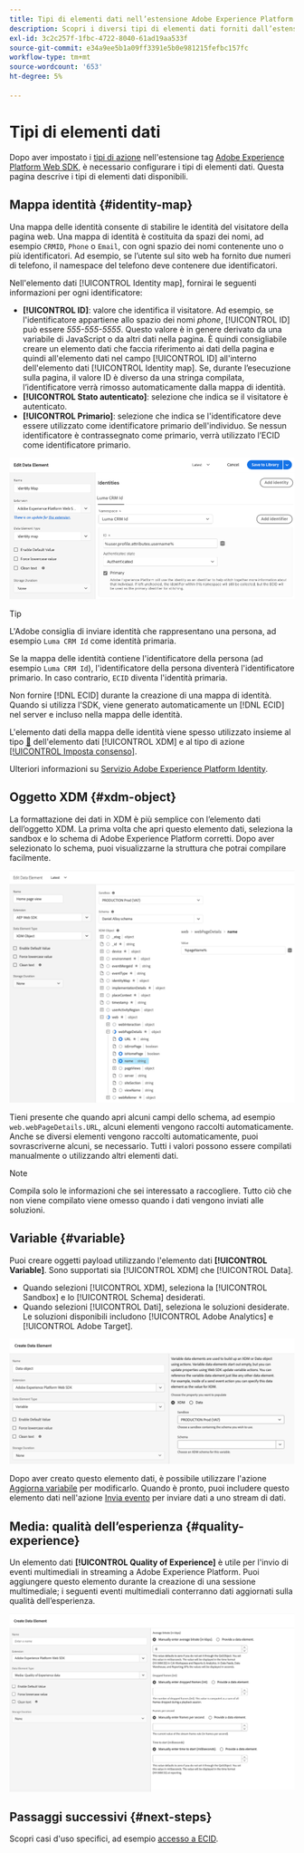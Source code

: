 ```yaml
---
title: Tipi di elementi dati nell’estensione Adobe Experience Platform Web SDK
description: Scopri i diversi tipi di elementi dati forniti dall’estensione tag Adobe Experience Platform Web SDK.
exl-id: 3c2c257f-1fbc-4722-8040-61ad19aa533f
source-git-commit: e34a9ee5b1a09ff3391e5b0e981215fefbc157fc
workflow-type: tm+mt
source-wordcount: '653'
ht-degree: 5%

---
```



# Tipi di elementi dati

Dopo aver impostato i [tipi di azione](action-types.md) nell&#39;estensione tag [Adobe Experience Platform Web SDK](web-sdk-extension-configuration.md), è necessario configurare i tipi di elementi dati. Questa pagina descrive i tipi di elementi dati disponibili.

## Mappa identità {#identity-map}

Una mappa delle identità consente di stabilire le identità del visitatore della pagina web. Una mappa di identità è costituita da spazi dei nomi, ad esempio `CRMID`, `Phone` o `Email`, con ogni spazio dei nomi contenente uno o più identificatori. Ad esempio, se l’utente sul sito web ha fornito due numeri di telefono, il namespace del telefono deve contenere due identificatori.

Nell&#39;elemento dati [!UICONTROL Identity map], fornirai le seguenti informazioni per ogni identificatore:

* **[!UICONTROL ID]**: valore che identifica il visitatore. Ad esempio, se l&#39;identificatore appartiene allo spazio dei nomi _phone_, [!UICONTROL ID] può essere _555-555-5555_. Questo valore è in genere derivato da una variabile di JavaScript o da altri dati nella pagina. È quindi consigliabile creare un elemento dati che faccia riferimento ai dati della pagina e quindi all&#39;elemento dati nel campo [!UICONTROL ID] all&#39;interno dell&#39;elemento dati [!UICONTROL Identity map]. Se, durante l’esecuzione sulla pagina, il valore ID è diverso da una stringa compilata, l’identificatore verrà rimosso automaticamente dalla mappa di identità.
* **[!UICONTROL Stato autenticato]**: selezione che indica se il visitatore è autenticato.
* **[!UICONTROL Primario]**: selezione che indica se l&#39;identificatore deve essere utilizzato come identificatore primario dell&#39;individuo. Se nessun identificatore è contrassegnato come primario, verrà utilizzato l’ECID come identificatore primario.

![Immagine dell&#39;interfaccia utente che mostra la schermata Modifica elemento dati.](assets/identity-map-data-element.png)

>[!TIP]
>
>L&#39;Adobe consiglia di inviare identità che rappresentano una persona, ad esempio `Luma CRM Id` come identità primaria.
>
>Se la mappa delle identità contiene l&#39;identificatore della persona (ad esempio `Luma CRM Id`), l&#39;identificatore della persona diventerà l&#39;identificatore primario. In caso contrario, `ECID` diventa l&#39;identità primaria.

Non fornire [!DNL ECID] durante la creazione di una mappa di identità. Quando si utilizza l&#39;SDK, viene generato automaticamente un [!DNL ECID] nel server e incluso nella mappa delle identità.

L&#39;elemento dati della mappa delle identità viene spesso utilizzato insieme al tipo [&#128279;](#xdm-object) dell&#39;elemento dati [!UICONTROL XDM] e al tipo di azione [[!UICONTROL Imposta consenso]](action-types.md#set-consent).

Ulteriori informazioni su [Servizio Adobe Experience Platform Identity](../../../../identity-service/home.md).

## Oggetto XDM {#xdm-object}

La formattazione dei dati in XDM è più semplice con l’elemento dati dell’oggetto XDM. La prima volta che apri questo elemento dati, seleziona la sandbox e lo schema di Adobe Experience Platform corretti. Dopo aver selezionato lo schema, puoi visualizzarne la struttura che potrai compilare facilmente.

![Immagine dell&#39;interfaccia utente che mostra la struttura dell&#39;oggetto XDM.](assets/XDM-object.png)

Tieni presente che quando apri alcuni campi dello schema, ad esempio `web.webPageDetails.URL`, alcuni elementi vengono raccolti automaticamente. Anche se diversi elementi vengono raccolti automaticamente, puoi sovrascriverne alcuni, se necessario. Tutti i valori possono essere compilati manualmente o utilizzando altri elementi dati.

>[!NOTE]
>
>Compila solo le informazioni che sei interessato a raccogliere. Tutto ciò che non viene compilato viene omesso quando i dati vengono inviati alle soluzioni.

## Variable {#variable}

Puoi creare oggetti payload utilizzando l&#39;elemento dati **[!UICONTROL Variable]**. Sono supportati sia [!UICONTROL XDM] che [!UICONTROL Data].

* Quando selezioni [!UICONTROL XDM], seleziona la [!UICONTROL Sandbox] e lo [!UICONTROL Schema] desiderati.
* Quando selezioni [!UICONTROL Dati], seleziona le soluzioni desiderate. Le soluzioni disponibili includono [!UICONTROL Adobe Analytics] e [!UICONTROL Adobe Target].

![Immagine dell&#39;interfaccia utente Tag che mostra le opzioni degli elementi dati.](assets/variable-data-element.png)

Dopo aver creato questo elemento dati, è possibile utilizzare l&#39;azione [Aggiorna variabile](./action-types.md#update-variable) per modificarlo. Quando è pronto, puoi includere questo elemento dati nell&#39;azione [Invia evento](./action-types.md#send-event) per inviare dati a uno stream di dati.

## Media: qualità dell’esperienza {#quality-experience}

Un elemento dati **[!UICONTROL Quality of Experience]** è utile per l&#39;invio di eventi multimediali in streaming a Adobe Experience Platform. Puoi aggiungere questo elemento durante la creazione di una sessione multimediale; i seguenti eventi multimediali conterranno dati aggiornati sulla qualità dell’esperienza.

![Immagine dell&#39;interfaccia utente che mostra la schermata Create Quality of Experience Data Element.](assets/qoe-data-element.png)

## Passaggi successivi {#next-steps}

Scopri casi d&#39;uso specifici, ad esempio [accesso a ECID](accessing-the-ecid.md).
